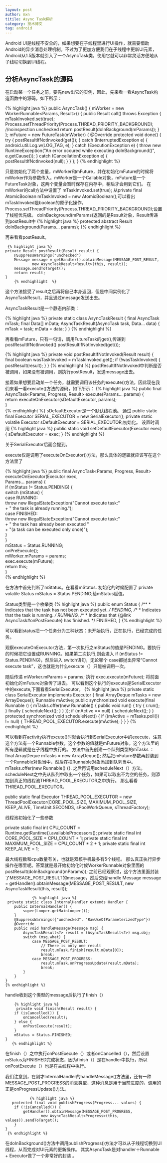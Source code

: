 ```yaml
---
layout: post
author: mxn
titile: Async Task解析
category: 技术博文
tag: android
---
```


Android UI是线程不安全的，如果想要在子线程里进行UI操作，就需要借助Android的异步消息处理机制。不过为了更加方便我们在子线程中更新UI元素，Android从1.5版本就引入了一个AsyncTask类，使用它就可以非常灵活方便地从子线程切换到UI线程。

## 分析AsyncTask的源码

在启动某一个任务之前，要先new出它的实例，因此，先来看一看AsyncTask构造函数中的源码，如下所示：

{% highlight java %}
 public AsyncTask() {
        mWorker = new WorkerRunnable<Params, Result>() {
            public Result call() throws Exception {
                mTaskInvoked.set(true);
                Process.setThreadPriority(Process.THREAD_PRIORITY_BACKGROUND);
                //noinspection unchecked
                return postResult(doInBackground(mParams));
            }
        };
        mFuture = new FutureTask<Result>(mWorker) {
            @Override
            protected void done() {
                try {
                    postResultIfNotInvoked(get());
                } catch (InterruptedException e) {
                    android.util.Log.w(LOG_TAG, e);
                } catch (ExecutionException e) {
                    throw new RuntimeException("An error occured while executing doInBackground()",
                            e.getCause());
                } catch (CancellationException e) {
                    postResultIfNotInvoked(null);
                }
            }
        };
    }
     {% endhighlight  %}   
     
     
只是初始化了两个变量，mWorker和mFuture，并在初始化mFuture的时候将mWorker作为参数传入。mWorker是一个Callable对象，mFuture是一个FutureTask对象，这两个变量会暂时保存在内存中，稍后才会用到它们。
在mWorker的call方法中设置了 mTaskInvoked.set(true);
  从private final AtomicBoolean mTaskInvoked = new AtomicBoolean();可以看出mTaskInvoked是boolean的原子化操作。
  Process.setThreadPriority(Process.THREAD_PRIORITY_BACKGROUND);设置了线程优先级。
  doInBackground(mParams)返回的是Result对象，Result传递到postResult中
  {% highlight java %}
   protected abstract Result doInBackground(Params... params);
    {% endhighlight  %}  
    
 <!-- more -->
再来看看postResult。


     {% highlight java %}
    private Result postResult(Result result) {
        @SuppressWarnings("unchecked")
        Message message = getHandler().obtainMessage(MESSAGE_POST_RESULT,
                new AsyncTaskResult<Result>(this, result));
        message.sendToTarget();
        return result;
    }
        {% endhighlight  %} 

这个方法接受了result之后再将自己本身返回，但是中间实例化了AsyncTaskResult，并且通过message发送出去。

AsyncTaskResult是一个静态内部类：

  {% highlight java %}
  private static class AsyncTaskResult<Data> {
        final AsyncTask mTask;
        final Data[] mData;
        AsyncTaskResult(AsyncTask task, Data... data) {
            mTask = task;
            mData = data;
        }
    }
{% endhighlight  %} 

再看看mFuture，只有一句话，调用FutureTask的get(),传递到postResultIfNotInvoked()
 postResultIfNotInvoked(get());
 
   {% highlight java %}
private void postResultIfNotInvoked(Result result) {
        final boolean wasTaskInvoked = mTaskInvoked.get();
        if (!wasTaskInvoked) {
            postResult(result);
        }
    }
{% endhighlight  %} 
postResultIfNotInvoked中判断是否被调用，如果没有被调用，则执行postResult，发送message出去。

接着如果想要启动某一个任务，就需要调用该任务的execute()方法，因此现在我们来看一看execute()方法的源码，如下所示：
{% highlight java %}
public final AsyncTask<Params, Progress, Result> execute(Params... params) {  
    return executeOnExecutor(sDefaultExecutor, params);  
}  
{% endhighlight  %} 
sDefaultExecutor是一个默认线程池。
 通过 public static final Executor SERIAL_EXECUTOR = new SerialExecutor();
 private static volatile Executor sDefaultExecutor = SERIAL_EXECUTOR;初始化。
 设置时调用
 {% highlight java %}
 public static void setDefaultExecutor(Executor exec) {
        sDefaultExecutor = exec;
    }
 {% endhighlight  %} 

关于SerialExecutor后面会提到。


execute仅是调用了executeOnExecutor()方法，那么具体的逻辑就应该写在这个方法里了

{% highlight java %}
public final AsyncTask<Params, Progress, Result> executeOnExecutor(Executor exec,  
        Params... params) {  
    if (mStatus != Status.PENDING) {  
        switch (mStatus) {  
            case RUNNING:  
                throw new IllegalStateException("Cannot execute task:"  
                        + " the task is already running.");  
            case FINISHED:  
                throw new IllegalStateException("Cannot execute task:"  
                        + " the task has already been executed "  
                        + "(a task can be executed only once)");  
        }  
    }  
    mStatus = Status.RUNNING;  
    onPreExecute();  
    mWorker.mParams = params;  
    exec.execute(mFuture);  
    return this;  
}  
{% endhighlight %}

在方法中首先判断了mStatus。在看看mStatus.
  初始化的时候配置了
  private volatile Status mStatus = Status.PENDING;给mStatus赋值。
  

  Status类型是一个枚举类
  {% highlight java %}
  public enum Status {
        /**
         * Indicates that the task has not been executed yet.
         */
        PENDING,
        /**
         * Indicates that the task is running.
         */
        RUNNING,
        /**
         * Indicates that {@link AsyncTask#onPostExecute} has finished.
         */
        FINISHED,
    }
{% endhighlight %}

可以看到status把一个任务分为三种状态：未开始执行，正在执行，已经完成的任务。


观察executeOnExecutor方法，第一次执行之mStatus的值是PENDING。要执行的时候把它设置成RUNNING。如果第二次执行,则会进入 
if (mStatus != Status.PENDING)，然后进入 switch语句，无论哪个 case都抛出异常“Cannot execute task”，这也就是为什么execute（）只能被调用一次。

随后传递 mWorker.mParams = params; 
执行   exec.execute(mFuture); 将前面初始化的mFuture对象传了进去。
可以看到这个执行的execute是SerialExecutor中的execute,下面看看SerialExecutor。
  {% highlight java %}
   private static class SerialExecutor implements Executor {
        final ArrayDeque<Runnable> mTasks = new ArrayDeque<Runnable>();
        Runnable mActive;
        public synchronized void execute(final Runnable r) {
            mTasks.offer(new Runnable() {
                public void run() {
                    try {
                        r.run();
                    } finally {
                        scheduleNext();
                    }
                }
            });
            if (mActive == null) {
                scheduleNext();
            }
        }
        protected synchronized void scheduleNext() {
            if ((mActive = mTasks.poll()) != null) {
                THREAD_POOL_EXECUTOR.execute(mActive);
            }
        }
    }
{% endhighlight %}

可以看到在activity执行excute()时就会执行到SerialExecutor中的execute，注意这个方法有一个Runnable参数，这个参数的值就是mFuture对象。这个方法里的所有逻辑就是在子线程中执行的。
方法中首先创建一个队列类型的mTasks ：final ArrayDeque<Runnable> mTasks = new ArrayDeque<Runnable>();
然后把mFuture参数再封装到一个Runnable对象当中，然后在把Runnable对象添加到队列当中。mTasks.offer(new Runnable() {}.
之后再调用scheduleNext（）方法。scheduleNext之中先从队列中取出一个任务，如果可以取出不为空的任务，则添加到真正的线程池THREAD_POOL_EXECUTOR之中执行。
那么看看THREAD_POOL_EXECUTOR。

public static final Executor THREAD_POOL_EXECUTOR
            = new ThreadPoolExecutor(CORE_POOL_SIZE, MAXIMUM_POOL_SIZE, KEEP_ALIVE,
                    TimeUnit.SECONDS, sPoolWorkQueue, sThreadFactory);
                    
 线程池初始化了一些参数
 
  private static final int CPU_COUNT = Runtime.getRuntime().availableProcessors();
    private static final int CORE_POOL_SIZE = CPU_COUNT + 1;
    private static final int MAXIMUM_POOL_SIZE = CPU_COUNT * 2 + 1;
    private static final int KEEP_ALIVE = 1;

最大线程数和cpu数量有关，也就是双核手机最多有5个线程。
那么真正执行异步操作在哪里呢。答案就是最开始初始化时候WorkerRunnable对象里面的postResult(doInBackground(mParams));
之前已经观察过，这个方法里面封装了MESSAGE_POST_RESULT的message，然后交给handle
Message message = getHandler().obtainMessage(MESSAGE_POST_RESULT,
                new AsyncTaskResult<Result>(this, result));
 
                {% highlight java %}  
     private static class InternalHandler extends Handler {
        public InternalHandler() {
            super(Looper.getMainLooper());
        }
        @SuppressWarnings({"unchecked", "RawUseOfParameterizedType"})
        @Override
        public void handleMessage(Message msg) {
            AsyncTaskResult<?> result = (AsyncTaskResult<?>) msg.obj;
            switch (msg.what) {
                case MESSAGE_POST_RESULT:
                    // There is only one result
                    result.mTask.finish(result.mData[0]);
                    break;
                case MESSAGE_POST_PROGRESS:
                    result.mTask.onProgressUpdate(result.mData);
                    break;
            }
        }
    }
    {% endhighlight %}
    
 handle收到这个类型的message后执行了finish（）
 
        {% highlight java %} 
         private void finish(Result result) {
        if (isCancelled()) {
            onCancelled(result);
        } else {
            onPostExecute(result);
        }
        mStatus = Status.FINISHED;
    }
       {% endhighlight %}
 
 在finish（）之中执行onPostExecute（）或者onCancelled（），然后设置mStatus为FINISHED完成状态，因为finish（）是在handler中执行，所以onPostExecute（）也是在主线程中执行。
 
 我们注意到，在刚才InternalHandler的handleMessage()方法里，还有一种MESSAGE_POST_PROGRESS的消息类型，这种消息是用于当前进度的，调用的正是onProgressUpdate()方法。
 
               {% highlight java %} 
       protected final void publishProgress(Progress... values) {
        if (!isCancelled()) {
            getHandler().obtainMessage(MESSAGE_POST_PROGRESS,
                    new AsyncTaskResult<Progress>(this, values)).sendToTarget();
        }
    }
     {% endhighlight %}
     
在doInBackground()方法中调用publishProgress()方法才可以从子线程切换到UI线程，从而完成对UI元素的更新操作。
其实AsyncTask是对handler＋Runnable + Executor做了一个非常好的封装 。 
